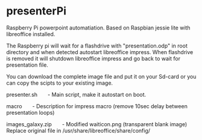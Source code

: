 # presenterPi
Raspberry Pi powerpoint automatiation.
Based on Raspbian jessie lite with libreoffice installed.


The Raspberry pi will wait for a flashdrive with "presentation.odp" in root directory and when detected autostart libreoffice impress.
When flashdrive is removed it will shutdown libreoffice impress and go back to wait for presentation file.


You can download the complete image file and put it on your Sd-card
or you can copy the scipts to your existing image.


presenter.sh &nbsp;&nbsp;&nbsp;&nbsp;&nbsp;&nbsp;- Main script, make it autostart on boot.


macro &nbsp;&nbsp;&nbsp;&nbsp;&nbsp;&nbsp;- Description for impress macro (remove 10sec delay between presentation loops)


images_galaxy.zip &nbsp;&nbsp;&nbsp;&nbsp;&nbsp;&nbsp;- Modified waiticon.png (transparent blank image) Replace original file in /usr/share/libreoffice/share/config/
